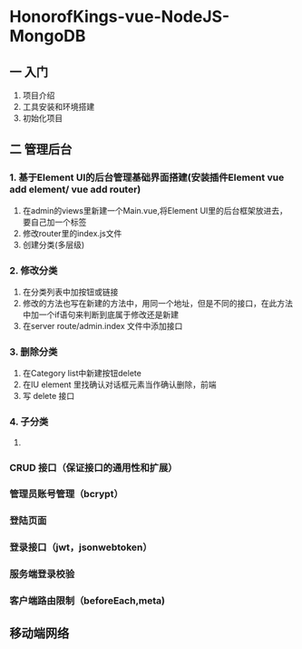 # HonorofKings-vue-NodeJS-MongoDB
## 一 入门
1. 项目介绍
2. 工具安装和环境搭建
3. 初始化项目
## 二 管理后台
### 1. 基于Element UI的后台管理基础界面搭建(安装插件Element vue add element/ vue add router)
1. 在admin的views里新建一个Main.vue,将Element UI里的后台框架放进去，要自己加一个<template></template>标签
2. 修改router里的index.js文件
3. 创建分类(多层级)
### 2. 修改分类
1. 在分类列表中加按钮或链接
2. 修改的方法也写在新建的方法中，用同一个地址，但是不同的接口，在此方法中加一个if语句来判断到底属于修改还是新建
3. 在server route/admin.index 文件中添加接口
### 3. 删除分类
1. 在Category list中新建按钮delete
2. 在IU element 里找确认对话框元素当作确认删除，前端
3. 写 delete 接口
### 4. 子分类
1. 
### CRUD 接口（保证接口的通用性和扩展）

### 管理员账号管理（bcrypt）
### 登陆页面
### 登录接口（jwt，jsonwebtoken）
### 服务端登录校验
### 客户端路由限制（beforeEach,meta)

## 移动端网络


